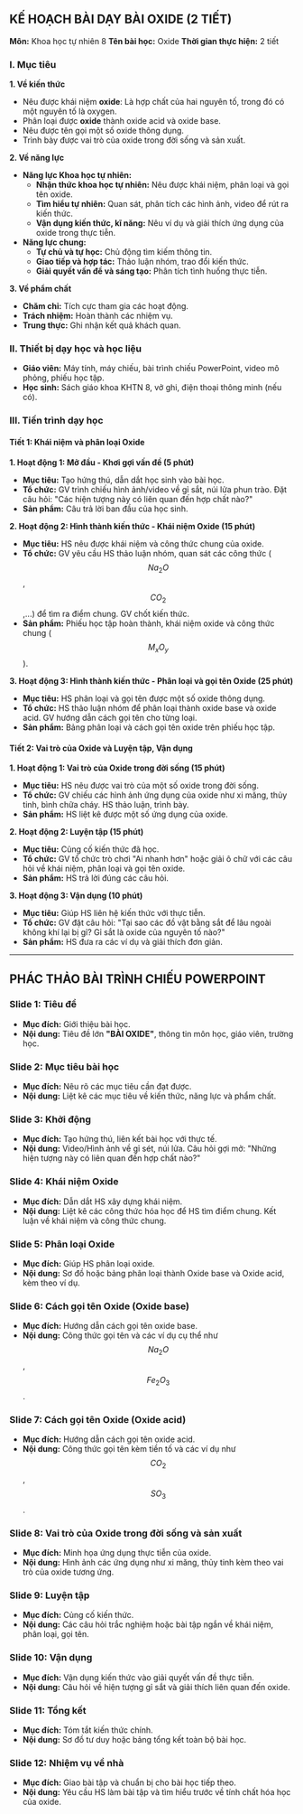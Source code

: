 ## KẾ HOẠCH BÀI DẠY BÀI OXIDE (2 TIẾT)
**Môn:** Khoa học tự nhiên 8
**Tên bài học:** Oxide
**Thời gian thực hiện:** 2 tiết

### I. Mục tiêu
**1. Về kiến thức**
* Nêu được khái niệm **oxide**: Là hợp chất của hai nguyên tố, trong đó có một nguyên tố là oxygen.
* Phân loại được **oxide** thành oxide acid và oxide base.
* Nêu được tên gọi một số oxide thông dụng.
* Trình bày được vai trò của oxide trong đời sống và sản xuất.

**2. Về năng lực**
* **Năng lực Khoa học tự nhiên:**
    * **Nhận thức khoa học tự nhiên:** Nêu được khái niệm, phân loại và gọi tên oxide.
    * **Tìm hiểu tự nhiên:** Quan sát, phân tích các hình ảnh, video để rút ra kiến thức.
    * **Vận dụng kiến thức, kĩ năng:** Nêu ví dụ và giải thích ứng dụng của oxide trong thực tiễn.
* **Năng lực chung:**
    * **Tự chủ và tự học:** Chủ động tìm kiếm thông tin.
    * **Giao tiếp và hợp tác:** Thảo luận nhóm, trao đổi kiến thức.
    * **Giải quyết vấn đề và sáng tạo:** Phân tích tình huống thực tiễn.

**3. Về phẩm chất**
* **Chăm chỉ:** Tích cực tham gia các hoạt động.
* **Trách nhiệm:** Hoàn thành các nhiệm vụ.
* **Trung thực:** Ghi nhận kết quả khách quan.

### II. Thiết bị dạy học và học liệu
* **Giáo viên:** Máy tính, máy chiếu, bài trình chiếu PowerPoint, video mô phỏng, phiếu học tập.
* **Học sinh:** Sách giáo khoa KHTN 8, vở ghi, điện thoại thông minh (nếu có).

### III. Tiến trình dạy học
#### Tiết 1: Khái niệm và phân loại Oxide
**1. Hoạt động 1: Mở đầu - Khơi gợi vấn đề (5 phút)**
* **Mục tiêu:** Tạo hứng thú, dẫn dắt học sinh vào bài học.
* **Tổ chức:** GV trình chiếu hình ảnh/video về gỉ sắt, núi lửa phun trào. Đặt câu hỏi: "Các hiện tượng này có liên quan đến hợp chất nào?"
* **Sản phẩm:** Câu trả lời ban đầu của học sinh.

**2. Hoạt động 2: Hình thành kiến thức - Khái niệm Oxide (15 phút)**
* **Mục tiêu:** HS nêu được khái niệm và công thức chung của oxide.
* **Tổ chức:** GV yêu cầu HS thảo luận nhóm, quan sát các công thức ($$Na_2O$$, $$CO_2$$,...) để tìm ra điểm chung. GV chốt kiến thức.
* **Sản phẩm:** Phiếu học tập hoàn thành, khái niệm oxide và công thức chung ($$M_xO_y$$).

**3. Hoạt động 3: Hình thành kiến thức - Phân loại và gọi tên Oxide (25 phút)**
* **Mục tiêu:** HS phân loại và gọi tên được một số oxide thông dụng.
* **Tổ chức:** HS thảo luận nhóm để phân loại thành oxide base và oxide acid. GV hướng dẫn cách gọi tên cho từng loại.
* **Sản phẩm:** Bảng phân loại và cách gọi tên oxide trên phiếu học tập.

#### Tiết 2: Vai trò của Oxide và Luyện tập, Vận dụng
**1. Hoạt động 1: Vai trò của Oxide trong đời sống (15 phút)**
* **Mục tiêu:** HS nêu được vai trò của một số oxide trong đời sống.
* **Tổ chức:** GV chiếu các hình ảnh ứng dụng của oxide như xi măng, thủy tinh, bình chữa cháy. HS thảo luận, trình bày.
* **Sản phẩm:** HS liệt kê được một số ứng dụng của oxide.

**2. Hoạt động 2: Luyện tập (15 phút)**
* **Mục tiêu:** Củng cố kiến thức đã học.
* **Tổ chức:** GV tổ chức trò chơi "Ai nhanh hơn" hoặc giải ô chữ với các câu hỏi về khái niệm, phân loại và gọi tên oxide.
* **Sản phẩm:** HS trả lời đúng các câu hỏi.

**3. Hoạt động 3: Vận dụng (10 phút)**
* **Mục tiêu:** Giúp HS liên hệ kiến thức với thực tiễn.
* **Tổ chức:** GV đặt câu hỏi: "Tại sao các đồ vật bằng sắt để lâu ngoài không khí lại bị gỉ? Gỉ sắt là oxide của nguyên tố nào?"
* **Sản phẩm:** HS đưa ra các ví dụ và giải thích đơn giản.

---

## PHÁC THẢO BÀI TRÌNH CHIẾU POWERPOINT
### Slide 1: Tiêu đề
* **Mục đích:** Giới thiệu bài học.
* **Nội dung:** Tiêu đề lớn **"BÀI OXIDE"**, thông tin môn học, giáo viên, trường học.

### Slide 2: Mục tiêu bài học
* **Mục đích:** Nêu rõ các mục tiêu cần đạt được.
* **Nội dung:** Liệt kê các mục tiêu về kiến thức, năng lực và phẩm chất.

### Slide 3: Khởi động
* **Mục đích:** Tạo hứng thú, liên kết bài học với thực tế.
* **Nội dung:** Video/Hình ảnh về gỉ sét, núi lửa. Câu hỏi gợi mở: "Những hiện tượng này có liên quan đến hợp chất nào?"

### Slide 4: Khái niệm Oxide
* **Mục đích:** Dẫn dắt HS xây dựng khái niệm.
* **Nội dung:** Liệt kê các công thức hóa học để HS tìm điểm chung. Kết luận về khái niệm và công thức chung.

### Slide 5: Phân loại Oxide
* **Mục đích:** Giúp HS phân loại oxide.
* **Nội dung:** Sơ đồ hoặc bảng phân loại thành Oxide base và Oxide acid, kèm theo ví dụ.

### Slide 6: Cách gọi tên Oxide (Oxide base)
* **Mục đích:** Hướng dẫn cách gọi tên oxide base.
* **Nội dung:** Công thức gọi tên và các ví dụ cụ thể như $$Na_2O$$, $$Fe_2O_3$$.

### Slide 7: Cách gọi tên Oxide (Oxide acid)
* **Mục đích:** Hướng dẫn cách gọi tên oxide acid.
* **Nội dung:** Công thức gọi tên kèm tiền tố và các ví dụ như $$CO_2$$, $$SO_3$$.

### Slide 8: Vai trò của Oxide trong đời sống và sản xuất
* **Mục đích:** Minh họa ứng dụng thực tiễn của oxide.
* **Nội dung:** Hình ảnh các ứng dụng như xi măng, thủy tinh kèm theo vai trò của oxide tương ứng.

### Slide 9: Luyện tập
* **Mục đích:** Củng cố kiến thức.
* **Nội dung:** Các câu hỏi trắc nghiệm hoặc bài tập ngắn về khái niệm, phân loại, gọi tên.

### Slide 10: Vận dụng
* **Mục đích:** Vận dụng kiến thức vào giải quyết vấn đề thực tiễn.
* **Nội dung:** Câu hỏi về hiện tượng gỉ sắt và giải thích liên quan đến oxide.

### Slide 11: Tổng kết
* **Mục đích:** Tóm tắt kiến thức chính.
* **Nội dung:** Sơ đồ tư duy hoặc bảng tổng kết toàn bộ bài học.

### Slide 12: Nhiệm vụ về nhà
* **Mục đích:** Giao bài tập và chuẩn bị cho bài học tiếp theo.
* **Nội dung:** Yêu cầu HS làm bài tập và tìm hiểu trước về tính chất hóa học của oxide.